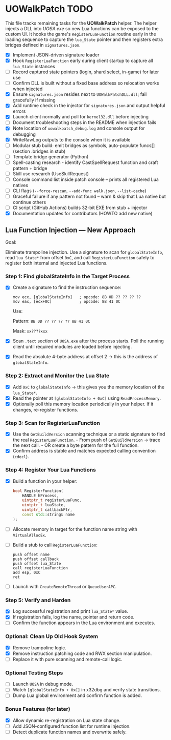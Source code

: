 # UOWalkPatch TODO

This file tracks remaining tasks for the **UOWalkPatch** helper.
The helper injects a DLL into *UOSA.exe* so new Lua functions can be
exposed to the custom UI. It hooks the game's `RegisterLuaFunction`
routine early in the loading sequence to capture the `lua_State` pointer
and then registers extra bridges defined in `signatures.json`.

- [x] Implement JSON-driven signature loader
- [x] Hook `RegisterLuaFunction` early during client startup to capture all `lua_State` instances
- [ ] Record captured state pointers (login, shard select, in-game) for later use
- [ ] Confirm DLL is built without a fixed base address so relocation works when injected
- [x] Ensure `signatures.json` resides next to `UOWalkPatchDLL.dll`; fail gracefully if missing
- [x] Add runtime check in the injector for `signatures.json` and output helpful errors
- [x] Launch client normally and poll for `kernel32.dll` before injecting
- [ ] Document troubleshooting steps in the README when injection fails
- [x] Note location of `uowalkpatch_debug.log` and console output for debugging
- [x] WriteRawLog outputs to the console when it is available
- [ ] Modular stub build: emit bridges as symbols, auto-populate funcs[] (section .bridges in stub)
- [ ] Template bridge generator (Python)
- [ ] Spell-casting research - identify CastSpellRequest function and craft pattern + bridge
- [ ] Skill use research (UseSkillRequest)
- [ ] Console command list inside patch console – prints all registered Lua natives
- [ ] CLI flags (`--force-rescan`, `--add-func walk.json`, `--list-cache`)
- [ ] Graceful failure if any pattern not found – warn & skip that Lua native but continue others
- [ ] CI script (GitHub Actions) builds 32-bit EXE from stub + injector
- [x] Documentation updates for contributors (HOWTO add new native)

## Lua Function Injection — New Approach

Goal:

Eliminate trampoline injection. Use a signature to scan for `globalStateInfo`,
read `lua_State*` from offset `0xC`, and call `RegisterLuaFunction` safely to
register both internal and injected Lua functions.

### Step 1: Find globalStateInfo in the Target Process
- [x] Create a signature to find the instruction sequence:

  ```
  mov ecx, [globalStateInfo]   ; opcode: 8B 0D ?? ?? ?? ??
  mov eax, [ecx+0C]            ; opcode: 8B 41 0C
  ```

  Use:

  Pattern: `8B 0D ?? ?? ?? ?? 8B 41 0C`

  Mask: `xx????xxx`

- [x] Scan `.text` section of `UOSA.exe` after the process starts. Poll the
      running client until required modules are loaded before injecting.
- [x] Read the absolute 4-byte address at offset 2 → this is the address of
      `globalStateInfo`.

### Step 2: Extract and Monitor the Lua State
- [x] Add `0xC` to `globalStateInfo` → this gives you the memory location of the
      `lua_State*`.
- [x] Read the pointer at `[globalStateInfo + 0xC]` using `ReadProcessMemory`.
- [x] Optionally poll this memory location periodically in your helper. If it
      changes, re-register functions.

### Step 3: Scan for RegisterLuaFunction
- [x] Use the `GetBuildVersion` scanning technique or a static signature to find
      the real `RegisterLuaFunction`.
      - From push of `GetBuildVersion` → trace the next call.
      - OR create a byte pattern for the full function.
- [x] Confirm address is stable and matches expected calling convention
      (`cdecl`).

### Step 4: Register Your Lua Functions
- [x] Build a function in your helper:

  ```cpp
  bool RegisterFunction(
      HANDLE hProcess,
      uintptr_t registerLuaFunc,
      uintptr_t luaState,
      uintptr_t callbackPtr,
      const std::string& name
  );
  ```

- [ ] Allocate memory in target for the function name string with
      `VirtualAllocEx`.
- [ ] Build a stub to call `RegisterLuaFunction`:

  ```
  push offset name
  push offset callback
  push offset lua_State
  call registerLuaFunction
  add esp, 0xC
  ret
  ```

- [ ] Launch with `CreateRemoteThread` or `QueueUserAPC`.

### Step 5: Verify and Harden
- [x] Log successful registration and print `lua_State*` value.
- [x] If registration fails, log the name, pointer and return code.
- [ ] Confirm the function appears in the Lua environment and executes.

### Optional: Clean Up Old Hook System
- [x] Remove trampoline logic.
- [x] Remove instruction patching code and RWX section manipulation.
- [ ] Replace it with pure scanning and remote-call logic.

### Optional Testing Steps
- [ ] Launch `UOSA` in debug mode.
- [ ] Watch `[globalStateInfo + 0xC]` in x32dbg and verify state transitions.
- [ ] Dump Lua global environment and confirm function is added.

### Bonus Features (for later)
- [x] Allow dynamic re-registration on Lua state change.
- [ ] Add JSON-configured function list for runtime injection.
- [ ] Detect duplicate function names and overwrite safely.
